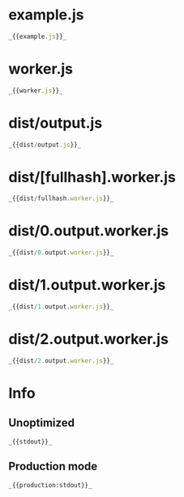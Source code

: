 # example.js

```javascript
_{{example.js}}_
```

# worker.js

```javascript
_{{worker.js}}_
```

# dist/output.js

```javascript
_{{dist/output.js}}_
```

# dist/[fullhash].worker.js

```javascript
_{{dist/fullhash.worker.js}}_
```

# dist/0.output.worker.js

```javascript
_{{dist/0.output.worker.js}}_
```

# dist/1.output.worker.js

```javascript
_{{dist/1.output.worker.js}}_
```

# dist/2.output.worker.js

```javascript
_{{dist/2.output.worker.js}}_
```

# Info

## Unoptimized

```
_{{stdout}}_
```

## Production mode

```
_{{production:stdout}}_
```
